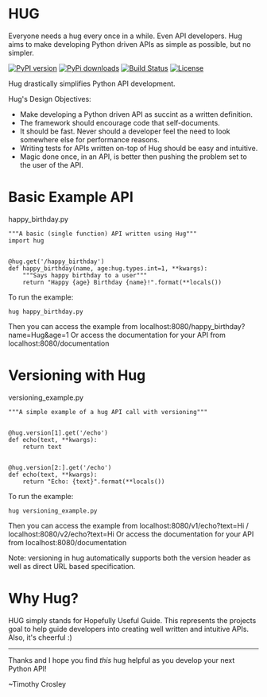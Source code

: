 HUG
===================

Everyone needs a hug every once in a while. Even API developers. Hug aims to make developing Python driven APIs as simple as possible, but no simpler.

[![PyPI version](https://badge.fury.io/py/hug.png)](http://badge.fury.io/py/hug)
[![PyPi downloads](https://pypip.in/d/hug/badge.png)](https://crate.io/packages/hug/)
[![Build Status](https://travis-ci.org/timothycrosley/hug.png?branch=master)](https://travis-ci.org/timothycrosley/hug)
[![License](https://img.shields.io/github/license/mashape/apistatus.svg)](https://pypi.python.org/pypi/hug/)

Hug drastically simplifies Python API development.

Hug's Design Objectives:

- Make developing a Python driven API as succint as a written definition.
- The framework should encourage code that self-documents.
- It should be fast. Never should a developer feel the need to look somewhere else for performance reasons.
- Writing tests for APIs written on-top of Hug should be easy and intuitive.
- Magic done once, in an API, is better then pushing the problem set to the user of the API.

Basic Example API
===================

happy_birthday.py

    """A basic (single function) API written using Hug"""
    import hug


    @hug.get('/happy_birthday')
    def happy_birthday(name, age:hug.types.int=1, **kwargs):
        """Says happy birthday to a user"""
        return "Happy {age} Birthday {name}!".format(**locals())

To run the example:

    hug happy_birthday.py

Then you can access the example from localhost:8080/happy_birthday?name=Hug&age=1
Or access the documentation for your API from localhost:8080/documentation

Versioning with Hug
===================

versioning_example.py

    """A simple example of a hug API call with versioning"""


    @hug.version[1].get('/echo')
    def echo(text, **kwargs):
        return text


    @hug.version[2:].get('/echo')
    def echo(text, **kwargs):
        return "Echo: {text}".format(**locals())

To run the example:

    hug versioning_example.py

Then you can access the example from localhost:8080/v1/echo?text=Hi / localhost:8080/v2/echo?text=Hi
Or access the documentation for your API from localhost:8080/documentation

Note: versioning in hug automatically supports both the version header as well as direct URL based specification.

Why Hug?
===================
HUG simply stands for Hopefully Useful Guide. This represents the projects goal to help guide developers into creating
well written and intuitive APIs. Also, it's cheerful :)

--------------------------------------------

Thanks and I hope you find *this* hug helpful as you develop your next Python API!

~Timothy Crosley
